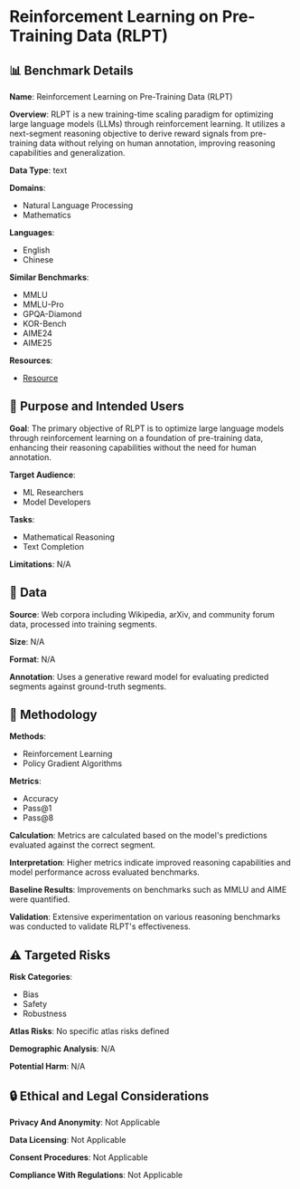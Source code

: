 # Reinforcement Learning on Pre-Training Data (RLPT)

## 📊 Benchmark Details

**Name**: Reinforcement Learning on Pre-Training Data (RLPT)

**Overview**: RLPT is a new training-time scaling paradigm for optimizing large language models (LLMs) through reinforcement learning. It utilizes a next-segment reasoning objective to derive reward signals from pre-training data without relying on human annotation, improving reasoning capabilities and generalization.

**Data Type**: text

**Domains**:
- Natural Language Processing
- Mathematics

**Languages**:
- English
- Chinese

**Similar Benchmarks**:
- MMLU
- MMLU-Pro
- GPQA-Diamond
- KOR-Bench
- AIME24
- AIME25

**Resources**:
- [Resource](N/A)

## 🎯 Purpose and Intended Users

**Goal**: The primary objective of RLPT is to optimize large language models through reinforcement learning on a foundation of pre-training data, enhancing their reasoning capabilities without the need for human annotation.

**Target Audience**:
- ML Researchers
- Model Developers

**Tasks**:
- Mathematical Reasoning
- Text Completion

**Limitations**: N/A

## 💾 Data

**Source**: Web corpora including Wikipedia, arXiv, and community forum data, processed into training segments.

**Size**: N/A

**Format**: N/A

**Annotation**: Uses a generative reward model for evaluating predicted segments against ground-truth segments.

## 🔬 Methodology

**Methods**:
- Reinforcement Learning
- Policy Gradient Algorithms

**Metrics**:
- Accuracy
- Pass@1
- Pass@8

**Calculation**: Metrics are calculated based on the model's predictions evaluated against the correct segment.

**Interpretation**: Higher metrics indicate improved reasoning capabilities and model performance across evaluated benchmarks.

**Baseline Results**: Improvements on benchmarks such as MMLU and AIME were quantified.

**Validation**: Extensive experimentation on various reasoning benchmarks was conducted to validate RLPT's effectiveness.

## ⚠️ Targeted Risks

**Risk Categories**:
- Bias
- Safety
- Robustness

**Atlas Risks**:
No specific atlas risks defined

**Demographic Analysis**: N/A

**Potential Harm**: N/A

## 🔒 Ethical and Legal Considerations

**Privacy And Anonymity**: Not Applicable

**Data Licensing**: Not Applicable

**Consent Procedures**: Not Applicable

**Compliance With Regulations**: Not Applicable
